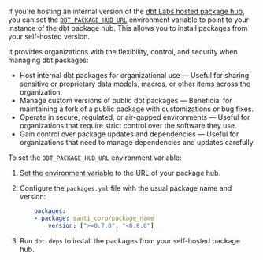 If you're hosting an internal version of the [dbt Labs hosted package hub](https://hub.getdbt.com/), you can set the [`DBT_PACKAGE_HUB_URL`](https://github.com/dbt-labs/dbt-core/blob/main/core/dbt/clients/registry.py#L23) environment variable to point to your instance of the dbt package hub. This allows you to install packages from your self-hosted version. 

It provides organizations with the flexibility, control, and security when managing dbt packages:

- Host internal dbt packages for organizational use &mdash; Useful for sharing sensitive or proprietary data models, macros, or other items across the organization.
- Manage custom versions of public dbt packages &mdash; Beneficial for maintaining a fork of a public package with customizations or bug fixes.
- Operate in secure, regulated, or air-gapped environments &mdash; Useful for organizations that require strict control over the software they use.
- Gain control over package updates and dependencies &mdash; Useful for organizations that need to manage dependencies and updates carefully.

To set the `DBT_PACKAGE_HUB_URL` environment variable:

1. [Set the environment variable](/docs/build/environment-variables#setting-and-overriding-environment-variables) to the URL of your package hub.
   <Lightbox src="/img/docs/building-a-dbt-project/set-env-var.jpg" title="Set up the 'DBT_PACKAGE_HUB_URL' environment variable in the Environment settings page."/>
2. Configure the `packages.yml` file with the usual package name and version:

    ```yaml
        packages:
        - package: santi_corp/package_name
            version: [">=0.7.0", "<0.8.0"]
    ```

3. Run `dbt deps` to install the packages from your self-hosted package hub.
